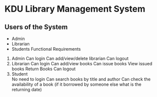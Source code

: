 # KDU Library Management System

## Users of the System
- Admin
- Librarian
- Students 
Functional Requirements
1. Admin
Can login
Can add/view/delete librarian
Can logout
2. Librarian
Can login
Can add/view books
Can issue books
View issued books
Return Books
Can logout
3. Student 	
No need to login
Can search books by title and author
Can check the availability of a book (if it borrowed by someone else what is the returning date) 
